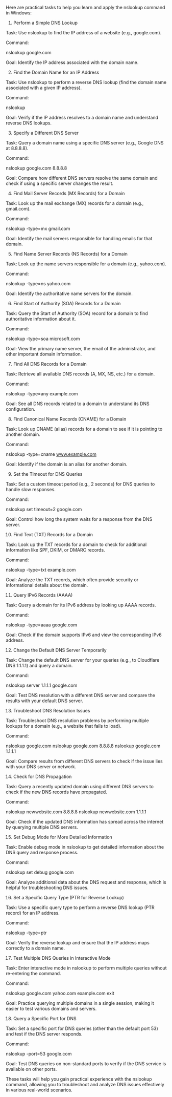 Here are practical tasks to help you learn and apply the nslookup command in Windows:

1. Perform a Simple DNS Lookup

Task: Use nslookup to find the IP address of a website (e.g., google.com).

Command:

nslookup google.com

Goal: Identify the IP address associated with the domain name.


2. Find the Domain Name for an IP Address

Task: Use nslookup to perform a reverse DNS lookup (find the domain name associated with a given IP address).

Command:

nslookup <IP address>

Goal: Verify if the IP address resolves to a domain name and understand reverse DNS lookups.


3. Specify a Different DNS Server

Task: Query a domain name using a specific DNS server (e.g., Google DNS at 8.8.8.8).

Command:

nslookup google.com 8.8.8.8

Goal: Compare how different DNS servers resolve the same domain and check if using a specific server changes the result.


4. Find Mail Server Records (MX Records) for a Domain

Task: Look up the mail exchange (MX) records for a domain (e.g., gmail.com).

Command:

nslookup -type=mx gmail.com

Goal: Identify the mail servers responsible for handling emails for that domain.


5. Find Name Server Records (NS Records) for a Domain

Task: Look up the name servers responsible for a domain (e.g., yahoo.com).

Command:

nslookup -type=ns yahoo.com

Goal: Identify the authoritative name servers for the domain.


6. Find Start of Authority (SOA) Records for a Domain

Task: Query the Start of Authority (SOA) record for a domain to find authoritative information about it.

Command:

nslookup -type=soa microsoft.com

Goal: View the primary name server, the email of the administrator, and other important domain information.


7. Find All DNS Records for a Domain

Task: Retrieve all available DNS records (A, MX, NS, etc.) for a domain.

Command:

nslookup -type=any example.com

Goal: See all DNS records related to a domain to understand its DNS configuration.


8. Find Canonical Name Records (CNAME) for a Domain

Task: Look up CNAME (alias) records for a domain to see if it is pointing to another domain.

Command:

nslookup -type=cname www.example.com

Goal: Identify if the domain is an alias for another domain.


9. Set the Timeout for DNS Queries

Task: Set a custom timeout period (e.g., 2 seconds) for DNS queries to handle slow responses.

Command:

nslookup
set timeout=2
google.com

Goal: Control how long the system waits for a response from the DNS server.


10. Find Text (TXT) Records for a Domain

Task: Look up the TXT records for a domain to check for additional information like SPF, DKIM, or DMARC records.

Command:

nslookup -type=txt example.com

Goal: Analyze the TXT records, which often provide security or informational details about the domain.


11. Query IPv6 Records (AAAA)

Task: Query a domain for its IPv6 address by looking up AAAA records.

Command:

nslookup -type=aaaa google.com

Goal: Check if the domain supports IPv6 and view the corresponding IPv6 address.


12. Change the Default DNS Server Temporarily

Task: Change the default DNS server for your queries (e.g., to Cloudflare DNS 1.1.1.1) and query a domain.

Command:

nslookup
server 1.1.1.1
google.com

Goal: Test DNS resolution with a different DNS server and compare the results with your default DNS server.


13. Troubleshoot DNS Resolution Issues

Task: Troubleshoot DNS resolution problems by performing multiple lookups for a domain (e.g., a website that fails to load).

Command:

nslookup google.com
nslookup google.com 8.8.8.8
nslookup google.com 1.1.1.1

Goal: Compare results from different DNS servers to check if the issue lies with your DNS server or network.


14. Check for DNS Propagation

Task: Query a recently updated domain using different DNS servers to check if the new DNS records have propagated.

Command:

nslookup newwebsite.com 8.8.8.8
nslookup newwebsite.com 1.1.1.1

Goal: Check if the updated DNS information has spread across the internet by querying multiple DNS servers.


15. Set Debug Mode for More Detailed Information

Task: Enable debug mode in nslookup to get detailed information about the DNS query and response process.

Command:

nslookup
set debug
google.com

Goal: Analyze additional data about the DNS request and response, which is helpful for troubleshooting DNS issues.


16. Set a Specific Query Type (PTR for Reverse Lookup)

Task: Use a specific query type to perform a reverse DNS lookup (PTR record) for an IP address.

Command:

nslookup -type=ptr <IP address>

Goal: Verify the reverse lookup and ensure that the IP address maps correctly to a domain name.


17. Test Multiple DNS Queries in Interactive Mode

Task: Enter interactive mode in nslookup to perform multiple queries without re-entering the command.

Command:

nslookup
google.com
yahoo.com
example.com
exit

Goal: Practice querying multiple domains in a single session, making it easier to test various domains and servers.


18. Query a Specific Port for DNS

Task: Set a specific port for DNS queries (other than the default port 53) and test if the DNS server responds.

Command:

nslookup -port=53 google.com

Goal: Test DNS queries on non-standard ports to verify if the DNS service is available on other ports.


These tasks will help you gain practical experience with the nslookup command, allowing you to troubleshoot and analyze DNS issues effectively in various real-world scenarios.

